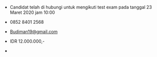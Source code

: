 - Candidat telah di hubungi untuk mengikuti test exam pada tanggal 23 Maret 2020 jam 10:00 

- 0852 8401 2568

- Budiman19@gmail.com

- IDR 12.000.000,-

- 
